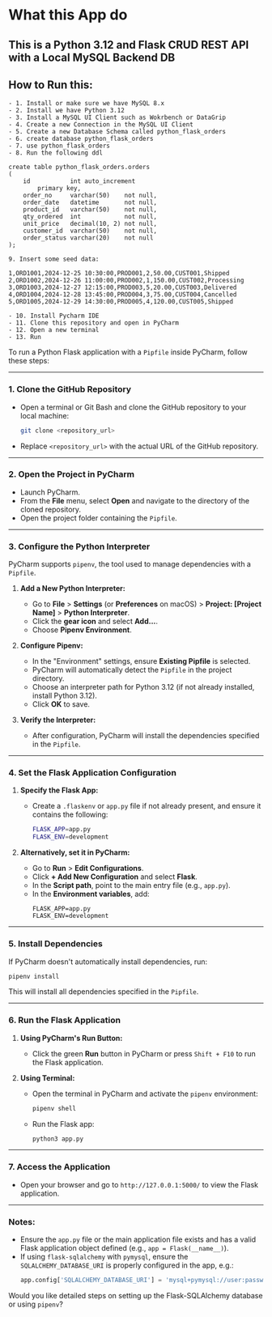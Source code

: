 # What this App do

## This is a Python 3.12 and Flask CRUD REST API with a Local MySQL Backend DB

## How to Run this:

``` 
- 1. Install or make sure we have MySQL 8.x
- 2. Install we have Python 3.12
- 3. Install a MySQL UI Client such as Wokrbench or DataGrip
- 4. Create a new Connection in the MySQL UI Client 
- 5. Create a new Database Schema called python_flask_orders
- 6. create database python_flask_orders
- 7. use python_flask_orders
- 8. Run the following ddl

create table python_flask_orders.orders
(
    id           int auto_increment
        primary key,
    order_no     varchar(50)    not null,
    order_date   datetime       not null,
    product_id   varchar(50)    not null,
    qty_ordered  int            not null,
    unit_price   decimal(10, 2) not null,
    customer_id  varchar(50)    not null,
    order_status varchar(20)    not null
);

9. Insert some seed data:

1,ORD1001,2024-12-25 10:30:00,PROD001,2,50.00,CUST001,Shipped
2,ORD1002,2024-12-26 11:00:00,PROD002,1,150.00,CUST002,Processing
3,ORD1003,2024-12-27 12:15:00,PROD003,5,20.00,CUST003,Delivered
4,ORD1004,2024-12-28 13:45:00,PROD004,3,75.00,CUST004,Cancelled
5,ORD1005,2024-12-29 14:30:00,PROD005,4,120.00,CUST005,Shipped

- 10. Install Pycharm IDE
- 11. Clone this repository and open in PyCharm
- 12. Open a new terminal
- 13. Run 
```



To run a Python Flask application with a `Pipfile` inside PyCharm, follow these steps:

---

### 1. **Clone the GitHub Repository**
- Open a terminal or Git Bash and clone the GitHub repository to your local machine:
  ```bash
  git clone <repository_url>
  ```
- Replace `<repository_url>` with the actual URL of the GitHub repository.

---

### 2. **Open the Project in PyCharm**
- Launch PyCharm.
- From the **File** menu, select **Open** and navigate to the directory of the cloned repository.
- Open the project folder containing the `Pipfile`.

---

### 3. **Configure the Python Interpreter**
PyCharm supports `pipenv`, the tool used to manage dependencies with a `Pipfile`.

1. **Add a New Python Interpreter:**
   - Go to **File** > **Settings** (or **Preferences** on macOS) > **Project: [Project Name]** > **Python Interpreter**.
   - Click the **gear icon** and select **Add...**.
   - Choose **Pipenv Environment**.

2. **Configure Pipenv:**
   - In the "Environment" settings, ensure **Existing Pipfile** is selected.
   - PyCharm will automatically detect the `Pipfile` in the project directory.
   - Choose an interpreter path for Python 3.12 (if not already installed, install Python 3.12).
   - Click **OK** to save.

3. **Verify the Interpreter:**
   - After configuration, PyCharm will install the dependencies specified in the `Pipfile`.

---

### 4. **Set the Flask Application Configuration**
1. **Specify the Flask App:**
   - Create a `.flaskenv` or `app.py` file if not already present, and ensure it contains the following:
     ```bash
     FLASK_APP=app.py
     FLASK_ENV=development
     ```

2. **Alternatively, set it in PyCharm:**
   - Go to **Run** > **Edit Configurations**.
   - Click **+ Add New Configuration** and select **Flask**.
   - In the **Script path**, point to the main entry file (e.g., `app.py`).
   - In the **Environment variables**, add:
     ```
     FLASK_APP=app.py
     FLASK_ENV=development
     ```

---

### 5. **Install Dependencies**
If PyCharm doesn't automatically install dependencies, run:
```bash
pipenv install
```
This will install all dependencies specified in the `Pipfile`.

---

### 6. **Run the Flask Application**
1. **Using PyCharm's Run Button:**
   - Click the green **Run** button in PyCharm or press `Shift + F10` to run the Flask application.

2. **Using Terminal:**
   - Open the terminal in PyCharm and activate the `pipenv` environment:
     ```bash
     pipenv shell
     ```
   - Run the Flask app:
     ```bash
     python3 app.py
     ```

---

### 7. **Access the Application**
- Open your browser and go to `http://127.0.0.1:5000/` to view the Flask application.

---

### Notes:
- Ensure the `app.py` file or the main application file exists and has a valid Flask application object defined (e.g., `app = Flask(__name__)`).
- If using `flask-sqlalchemy` with `pymysql`, ensure the `SQLALCHEMY_DATABASE_URI` is properly configured in the app, e.g.:
  ```python
  app.config['SQLALCHEMY_DATABASE_URI'] = 'mysql+pymysql://user:password@localhost/dbname'
  ```

Would you like detailed steps on setting up the Flask-SQLAlchemy database or using `pipenv`?

